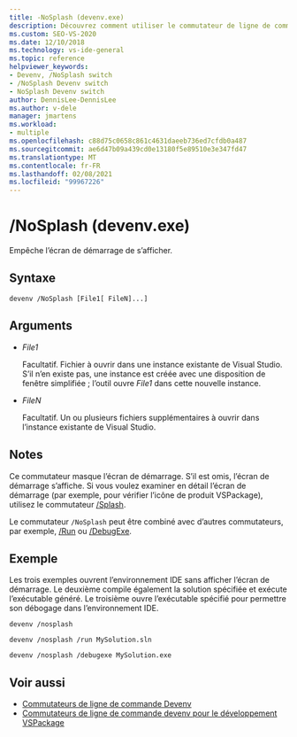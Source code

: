 ```yaml
---
title: -NoSplash (devenv.exe)
description: Découvrez comment utiliser le commutateur de ligne de commande nosplash devenv pour empêcher l’affichage de l’écran de démarrage.
ms.custom: SEO-VS-2020
ms.date: 12/10/2018
ms.technology: vs-ide-general
ms.topic: reference
helpviewer_keywords:
- Devenv, /NoSplash switch
- /NoSplash Devenv switch
- NoSplash Devenv switch
author: DennisLee-DennisLee
ms.author: v-dele
manager: jmartens
ms.workload:
- multiple
ms.openlocfilehash: c88d75c0658c861c4631daeeb736ed7cfdb0a487
ms.sourcegitcommit: ae6d47b09a439cd0e13180f5e89510e3e347fd47
ms.translationtype: MT
ms.contentlocale: fr-FR
ms.lasthandoff: 02/08/2021
ms.locfileid: "99967226"
---
```

# <a name="nosplash-devenvexe"></a>/NoSplash (devenv.exe)

Empêche l’écran de démarrage de s’afficher.

## <a name="syntax"></a>Syntaxe

```shell
devenv /NoSplash [File1[ FileN]...]
```

## <a name="arguments"></a>Arguments

- *File1*

  Facultatif. Fichier à ouvrir dans une instance existante de Visual Studio. S’il n’en existe pas, une instance est créée avec une disposition de fenêtre simplifiée ; l’outil ouvre *File1* dans cette nouvelle instance.

- *FileN*

  Facultatif. Un ou plusieurs fichiers supplémentaires à ouvrir dans l’instance existante de Visual Studio.

## <a name="remarks"></a>Notes

Ce commutateur masque l’écran de démarrage. S’il est omis, l’écran de démarrage s’affiche. Si vous voulez examiner en détail l’écran de démarrage (par exemple, pour vérifier l’icône de produit VSPackage), utilisez le commutateur [/Splash](../../extensibility/devenv-command-line-switches-for-vspackage-development.md).

Le commutateur `/NoSplash` peut être combiné avec d’autres commutateurs, par exemple, [/Run](run-devenv-exe.md) ou [/DebugExe](debugexe-devenv-exe.md).

## <a name="example"></a>Exemple

Les trois exemples ouvrent l’environnement IDE sans afficher l’écran de démarrage. Le deuxième compile également la solution spécifiée et exécute l’exécutable généré. Le troisième ouvre l’exécutable spécifié pour permettre son débogage dans l’environnement IDE.

```shell
devenv /nosplash

devenv /nosplash /run MySolution.sln

devenv /nosplash /debugexe MySolution.exe
```

## <a name="see-also"></a>Voir aussi

- [Commutateurs de ligne de commande Devenv](../../ide/reference/devenv-command-line-switches.md)
- [Commutateurs de ligne de commande devenv pour le développement VSPackage](../../extensibility/devenv-command-line-switches-for-vspackage-development.md)
